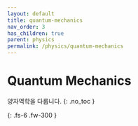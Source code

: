 ```yaml
---
layout: default
title: quantum-mechanics
nav_order: 3
has_children: true
parent: physics
permalink: /physics/quantum-mechanics
---
```


# Quantum Mechanics
양자역학을 다룹니다.
{: .no_toc }


{: .fs-6 .fw-300 }
